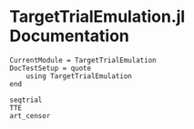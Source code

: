 # TargetTrialEmulation.jl Documentation

```@meta
CurrentModule = TargetTrialEmulation
DocTestSetup = quote
    using TargetTrialEmulation
end
```

```@docs
seqtrial
TTE
art_censor
```
